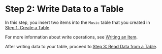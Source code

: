 # Step 2: Write Data to a Table<a name="getting-started-step-2"></a>

In this step, you insert two items into the `Music` table that you created in [Step 1: Create a Table](getting-started-step-1.md)\. 

For more information about write operations, see [Writing an Item](WorkingWithItems.md#WorkingWithItems.WritingData)\. 

After writing data to your table, proceed to [Step 3: Read Data from a Table](getting-started-step-3.md)\.